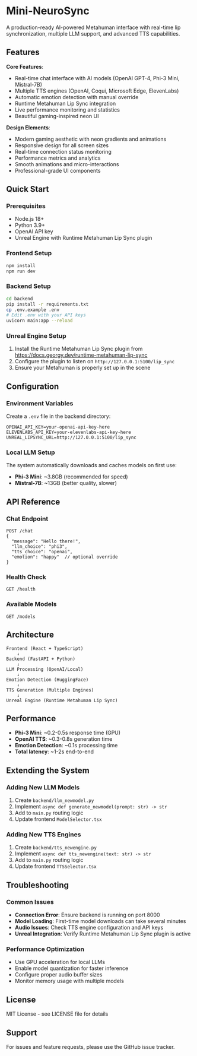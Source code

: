 # Mini-NeuroSync

A production-ready AI-powered Metahuman interface with real-time lip synchronization, multiple LLM support, and advanced TTS capabilities.

## Features

**Core Features**:
- Real-time chat interface with AI models (OpenAI GPT-4, Phi-3 Mini, Mistral-7B)
- Multiple TTS engines (OpenAI, Coqui, Microsoft Edge, ElevenLabs)
- Automatic emotion detection with manual override
- Runtime Metahuman Lip Sync integration
- Live performance monitoring and statistics
- Beautiful gaming-inspired neon UI

**Design Elements**:
- Modern gaming aesthetic with neon gradients and animations
- Responsive design for all screen sizes
- Real-time connection status monitoring
- Performance metrics and analytics
- Smooth animations and micro-interactions
- Professional-grade UI components

## Quick Start

### Prerequisites
- Node.js 18+
- Python 3.9+
- OpenAI API key
- Unreal Engine with Runtime Metahuman Lip Sync plugin

### Frontend Setup
```bash
npm install
npm run dev
```

### Backend Setup
```bash
cd backend
pip install -r requirements.txt
cp .env.example .env
# Edit .env with your API keys
uvicorn main:app --reload
```

### Unreal Engine Setup
1. Install the Runtime Metahuman Lip Sync plugin from https://docs.georgy.dev/runtime-metahuman-lip-sync
2. Configure the plugin to listen on `http://127.0.0.1:5100/lip_sync`
3. Ensure your Metahuman is properly set up in the scene

## Configuration

### Environment Variables
Create a `.env` file in the backend directory:

```env
OPENAI_API_KEY=your-openai-api-key-here
ELEVENLABS_API_KEY=your-elevenlabs-api-key-here
UNREAL_LIPSYNC_URL=http://127.0.0.1:5100/lip_sync
```

### Local LLM Setup
The system automatically downloads and caches models on first use:
- **Phi-3 Mini**: ~3.8GB (recommended for speed)
- **Mistral-7B**: ~13GB (better quality, slower)

## API Reference

### Chat Endpoint
```
POST /chat
{
  "message": "Hello there!",
  "llm_choice": "phi3",
  "tts_choice": "openai",
  "emotion": "happy"  // optional override
}
```

### Health Check
```
GET /health
```

### Available Models
```
GET /models
```

## Architecture

```
Frontend (React + TypeScript)
    ↓
Backend (FastAPI + Python)
    ↓
LLM Processing (OpenAI/Local)
    ↓
Emotion Detection (HuggingFace)
    ↓
TTS Generation (Multiple Engines)
    ↓
Unreal Engine (Runtime Metahuman Lip Sync)
```

## Performance

- **Phi-3 Mini**: ~0.2-0.5s response time (GPU)
- **OpenAI TTS**: ~0.3-0.8s generation time
- **Emotion Detection**: ~0.1s processing time
- **Total latency**: ~1-2s end-to-end

## Extending the System

### Adding New LLM Models
1. Create `backend/llm_newmodel.py`
2. Implement `async def generate_newmodel(prompt: str) -> str`
3. Add to `main.py` routing logic
4. Update frontend `ModelSelector.tsx`

### Adding New TTS Engines
1. Create `backend/tts_newengine.py`
2. Implement `async def tts_newengine(text: str) -> str`
3. Add to `main.py` routing logic
4. Update frontend `TTSSelector.tsx`

## Troubleshooting

### Common Issues
- **Connection Error**: Ensure backend is running on port 8000
- **Model Loading**: First-time model downloads can take several minutes
- **Audio Issues**: Check TTS engine configuration and API keys
- **Unreal Integration**: Verify Runtime Metahuman Lip Sync plugin is active

### Performance Optimization
- Use GPU acceleration for local LLMs
- Enable model quantization for faster inference
- Configure proper audio buffer sizes
- Monitor memory usage with multiple models

## License

MIT License - see LICENSE file for details

## Support

For issues and feature requests, please use the GitHub issue tracker.